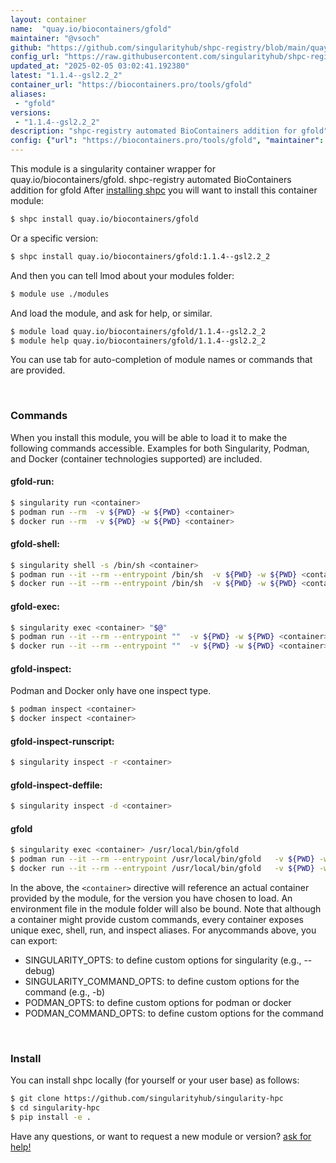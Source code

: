 ```yaml
---
layout: container
name:  "quay.io/biocontainers/gfold"
maintainer: "@vsoch"
github: "https://github.com/singularityhub/shpc-registry/blob/main/quay.io/biocontainers/gfold/container.yaml"
config_url: "https://raw.githubusercontent.com/singularityhub/shpc-registry/main/quay.io/biocontainers/gfold/container.yaml"
updated_at: "2025-02-05 03:02:41.192380"
latest: "1.1.4--gsl2.2_2"
container_url: "https://biocontainers.pro/tools/gfold"
aliases:
 - "gfold"
versions:
 - "1.1.4--gsl2.2_2"
description: "shpc-registry automated BioContainers addition for gfold"
config: {"url": "https://biocontainers.pro/tools/gfold", "maintainer": "@vsoch", "description": "shpc-registry automated BioContainers addition for gfold", "latest": {"1.1.4--gsl2.2_2": "sha256:f4e4bad65cac3610e61da10d7a54373e1bfbd344dc054100ea401f9bfcaf20b4"}, "tags": {"1.1.4--gsl2.2_2": "sha256:f4e4bad65cac3610e61da10d7a54373e1bfbd344dc054100ea401f9bfcaf20b4"}, "docker": "quay.io/biocontainers/gfold", "aliases": {"gfold": "/usr/local/bin/gfold"}}
---
```


This module is a singularity container wrapper for quay.io/biocontainers/gfold.
shpc-registry automated BioContainers addition for gfold
After [installing shpc](#install) you will want to install this container module:


```bash
$ shpc install quay.io/biocontainers/gfold
```

Or a specific version:

```bash
$ shpc install quay.io/biocontainers/gfold:1.1.4--gsl2.2_2
```

And then you can tell lmod about your modules folder:

```bash
$ module use ./modules
```

And load the module, and ask for help, or similar.

```bash
$ module load quay.io/biocontainers/gfold/1.1.4--gsl2.2_2
$ module help quay.io/biocontainers/gfold/1.1.4--gsl2.2_2
```

You can use tab for auto-completion of module names or commands that are provided.

<br>

### Commands

When you install this module, you will be able to load it to make the following commands accessible.
Examples for both Singularity, Podman, and Docker (container technologies supported) are included.

#### gfold-run:

```bash
$ singularity run <container>
$ podman run --rm  -v ${PWD} -w ${PWD} <container>
$ docker run --rm  -v ${PWD} -w ${PWD} <container>
```

#### gfold-shell:

```bash
$ singularity shell -s /bin/sh <container>
$ podman run --it --rm --entrypoint /bin/sh  -v ${PWD} -w ${PWD} <container>
$ docker run --it --rm --entrypoint /bin/sh  -v ${PWD} -w ${PWD} <container>
```

#### gfold-exec:

```bash
$ singularity exec <container> "$@"
$ podman run --it --rm --entrypoint ""  -v ${PWD} -w ${PWD} <container> "$@"
$ docker run --it --rm --entrypoint ""  -v ${PWD} -w ${PWD} <container> "$@"
```

#### gfold-inspect:

Podman and Docker only have one inspect type.

```bash
$ podman inspect <container>
$ docker inspect <container>
```

#### gfold-inspect-runscript:

```bash
$ singularity inspect -r <container>
```

#### gfold-inspect-deffile:

```bash
$ singularity inspect -d <container>
```


#### gfold

```bash
$ singularity exec <container> /usr/local/bin/gfold
$ podman run --it --rm --entrypoint /usr/local/bin/gfold   -v ${PWD} -w ${PWD} <container> -c " $@"
$ docker run --it --rm --entrypoint /usr/local/bin/gfold   -v ${PWD} -w ${PWD} <container> -c " $@"
```



In the above, the `<container>` directive will reference an actual container provided
by the module, for the version you have chosen to load. An environment file in the
module folder will also be bound. Note that although a container
might provide custom commands, every container exposes unique exec, shell, run, and
inspect aliases. For anycommands above, you can export:

 - SINGULARITY_OPTS: to define custom options for singularity (e.g., --debug)
 - SINGULARITY_COMMAND_OPTS: to define custom options for the command (e.g., -b)
 - PODMAN_OPTS: to define custom options for podman or docker
 - PODMAN_COMMAND_OPTS: to define custom options for the command

<br>

### Install

You can install shpc locally (for yourself or your user base) as follows:

```bash
$ git clone https://github.com/singularityhub/singularity-hpc
$ cd singularity-hpc
$ pip install -e .
```

Have any questions, or want to request a new module or version? [ask for help!](https://github.com/singularityhub/singularity-hpc/issues)